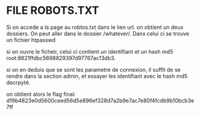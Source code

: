 # FILE ROBOTS.TXT

Si on accede a la page au robtos.txt dans le lien url. on obtient un deux dossiers.
On peut aller dans le dossier /whatever/. Dans celui ci se trouve un fichier htpasswd

si on ouvre le ficheir, celui ci contient un identifiant et un hash md5 root:8621ffdbc5698829397d97767ac13db3.

si on en deduis que se sont les parametre de connexion, il suffit de se rendre dans la section admin, et essayer les identifiant avec le hash md5 decrpyté.

on obtient alors le flag final: d19b4823e0d5600ceed56d5e896ef328d7a2b9e7ac7e80f4fcdb9b10bcb3e7ff

